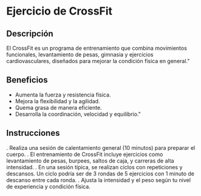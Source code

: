 # Ejercicio de CrossFit

## Descripción
El CrossFit es un programa de entrenamiento que combina movimientos funcionales, levantamiento de pesas, gimnasia y ejercicios cardiovasculares, diseñados para mejorar la condición física en general."

## Beneficios
- Aumenta la fuerza y resistencia física.
- Mejora la flexibilidad y la agilidad.
- Quema grasa de manera eficiente.
- Desarrolla la coordinación, velocidad y equilibrio."

## Instrucciones
. Realiza una sesión de calentamiento general (10 minutos) para preparar el cuerpo.
. El entrenamiento de CrossFit incluye ejercicios como levantamiento de pesas, burpees, saltos de caja, y carreras de alta intensidad.
. En una sesión típica, se realizan ciclos con repeticiones y descansos. Un ciclo podría ser de 3 rondas de 5 ejercicios con 1 minuto de descanso entre cada ronda.
. Ajusta la intensidad y el peso según tu nivel de experiencia y condición física.